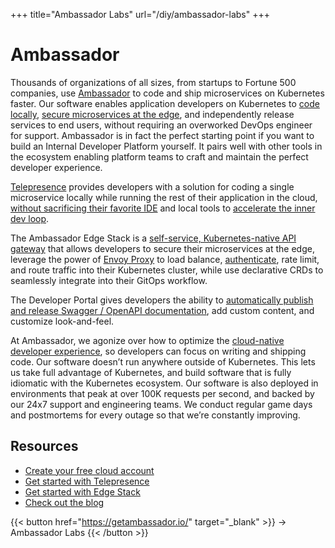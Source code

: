 +++
title="Ambassador Labs"
url="/diy/ambassador-labs" 
+++

# Ambassador 

Thousands of organizations of all sizes, from startups to Fortune 500 companies, use [Ambassador](https://www.getambassador.io/) to code and ship microservices on Kubernetes faster. Our software enables application developers on Kubernetes to [code locally](https://www.getambassador.io/use-case/local-kubernetes-development/), [secure microservices at the edge](https://www.getambassador.io/products/edge-stack/), and independently release services to end users, without requiring an overworked DevOps engineer for support. Ambassador is in fact the perfect starting point if you want to build an Internal Developer Platform yourself. It pairs well with other tools in the ecosystem enabling platform teams to craft and maintain the perfect developer experience.

[Telepresence](https://www.getambassador.io/products/telepresence/) provides developers with a solution for coding a single microservice locally while running the rest of their application in the cloud, [without sacrificing their favorite IDE](https://www.getambassador.io/resources/kubernetes-local-dev-toolkit/) and local tools to [accelerate the inner dev loop](https://www.getambassador.io/use-case/local-kubernetes-development/).

The Ambassador Edge Stack is a [self-service, Kubernetes-native API gateway](https://www.getambassador.io/products/edge-stack/) that allows developers to secure their microservices at the edge, leverage the power of [Envoy Proxy](https://www.getambassador.io/learn/envoy-proxy/) to load balance, [authenticate](https://www.getambassador.io/use-case/authentication/), rate limit, and route traffic into their Kubernetes cluster, while use declarative CRDs to seamlessly integrate into their GitOps workflow.

The Developer Portal gives developers the ability to [automatically publish and release Swagger / OpenAPI documentation](https://www.getambassador.io/products/developer-portal/), add custom content, and customize look-and-feel.

At Ambassador, we agonize over how to optimize the [cloud-native developer experience](https://blog.getambassador.io/optimizing-cloud-native-development-workflows-combining-skaffold-telepresence-and-argocd-8774d12bf22f), so developers can focus on writing and shipping code. Our software doesn’t run anywhere outside of Kubernetes. This lets us take full advantage of Kubernetes, and build software that is fully idiomatic with the Kubernetes ecosystem. Our software is also deployed in environments that peak at over 100K requests per second, and backed by our 24x7 support and engineering teams. We conduct regular game days and postmortems for every outage so that we’re constantly improving.

## Resources

* [Create your free cloud account](https://app.getambassador.io/auth/realms/production/protocol/openid-connect/auth?client_id=ambassador&redirect_uri=https%3A%2F%2Fapp.getambassador.io%2F.ambassador%2Foauth2%2Fredirection-endpoint&response_type=code&scope=email+openid+profile&state=658bab1b44b8b694da334193b388604a395a30104658f2b548ae7277e78b39bf%3Ahttps%3A%2F%2Fapp.getambassador.io%2Fcloud%2Fpreview)
* [Get started with Telepresence](https://www.getambassador.io/docs/latest/telepresence/quick-start/)
* [Get started with Edge Stack](https://www.getambassador.io/docs/latest/tutorials/getting-started/)
* [Check out the blog](https://blog.getambassador.io/)

{{< button href="https://getambassador.io/" target="_blank" >}}
-> Ambassador Labs 
{{< /button >}}
